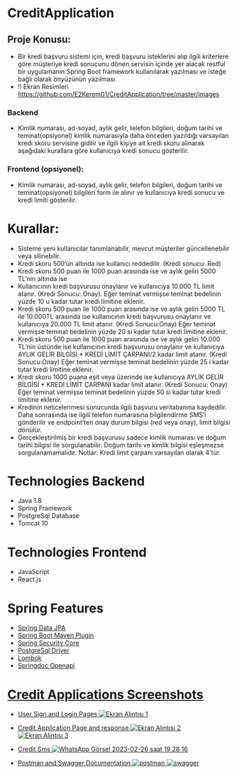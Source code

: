# CreditApplication

## Proje Konusu:
* Bir kredi başvuru sistemi için, kredi başvuru isteklerini alıp ilgili kriterlere göre müşteriye kredi sonucunu dönen servisin içinde yer alacak restful bir uygulamanın Spring Boot framework kullanılarak yazılması ve isteğe bağlı olarak önyüzünün yazılması
* !! Ekran Resimleri https://github.com/E2Kerem01/CreditApplication/tree/master/images
### Backend 
* Kimlik numarası, ad-soyad, aylık gelir, telefon bilgileri, doğum tarihi ve teminat(opsiyonel) kimlik numarasıyla daha önceden yazıldığı varsayılan kredi skoru servisine gidilir ve ilgili kişiye ait kredi skoru alınarak aşağıdaki kurallara göre kullanıcıya kredi sonucu gösterilir.
### Frontend (opsiyonel): 
* Kimlik numarası, ad-soyad, aylık gelir, telefon bilgileri, doğum tarihi ve teminat(opsiyonel) bilgileri form ile alınır ve kullanıcıya kredi sonucu ve kredi limiti gösterilir. 



# Kurallar:

* Sisteme yeni kullanıcılar tanımlanabilir, mevcut müşteriler güncellenebilir veya silinebilir.
* Kredi skoru 500’ün altında ise kullanıcı reddedilir. (Kredi sonucu: Red)
* Kredi skoru 500 puan ile 1000 puan arasında ise ve aylık geliri 5000 TL’nin altında ise
* Kullanıcının kredi başvurusu onaylanır ve kullanıcıya 10.000 TL limit atanır. (Kredi Sonucu: Onay). Eğer teminat vermişse teminat bedelinin yüzde 10 u kadar tutar kredi limitine eklenir.
* Kredi skoru 500 puan ile 1000 puan arasında ise ve aylık geliri 5000 TL ile 10.000TL arasında ise kullanıcının kredi başvurusu onaylanır ve kullanıcıya 20.000 TL limit atanır. (Kredi Sonucu:Onay) Eğer teminat vermişse teminat bedelinin yüzde 20 si kadar tutar kredi limitine eklenir.
* Kredi skoru 500 puan ile 1000 puan arasında ise ve aylık geliri 10.000 TL’nin üstünde ise kullanıcının kredi başvurusu onaylanır ve kullanıcıya AYLIK GELİR BİLGİSİ * KREDİ LİMİT ÇARPANI/2 kadar limit atanır. (Kredi Sonucu:Onay) Eğer teminat vermişse teminat bedelinin yüzde 25 i kadar tutar kredi limitine eklenir.
* Kredi skoru 1000 puana eşit veya üzerinde ise kullanıcıya AYLIK GELİR BİLGİSİ * KREDİ LİMİT ÇARPANI kadar limit atanır. (Kredi Sonucu: Onay) Eğer teminat vermişse teminat bedelinin yüzde 50 si kadar tutar kredi limitine eklenir.
* Kredinin neticelenmesi sonucunda ilgili başvuru veritabanına kaydedilir. Daha sonrasında ise ilgili telefon numarasına bilgilendirme SMS’i gönderilir ve endpoint’ten onay durum bilgisi (red veya onay), limit bilgisi dönülür.
* Gerçekleştirilmiş bir kredi başvurusu sadece kimlik numarası ve doğum tarihi bilgisi ile sorgulanabilir. Doğum tarihi ve kimlik bilgisi eşleşmezse sorgulanamamalıdır. 
Notlar: Kredi limit çarpanı varsayılan olarak 4’tür.


# Technologies Backend

* Java 1.8
* Spring Framework
* PostgreSql Database
* Tomcat 10

# Technologies Frontend

* JavaScript
* React.js

# Spring Features
<u><u>
* Spring Data JPA
* Spring Boot Maven Plugin
* Spring Security Core
* PostgreSql Driver
* Lombok 
* Springdoc Openapi

# Credit Applications Screenshots

* User Sign and Login Pages
![Ekran Alıntısı 1](https://user-images.githubusercontent.com/62817020/221602401-b8841edf-90ab-49b2-ba0e-c1b417e90490.png)

* Credit Application Page and response
![Ekran Alıntısı 2](https://user-images.githubusercontent.com/62817020/221602514-a1757b30-e0d2-4b01-92d2-2d41e0f389ec.png)
![Ekran Alıntısı 3](https://user-images.githubusercontent.com/62817020/221602635-732a841f-a3ab-43e6-b0ec-2700adcb56d6.png)

* Credit Sms
![WhatsApp Görsel 2023-02-26 saat 19 28 16](https://user-images.githubusercontent.com/62817020/221602716-075d3077-1f71-4832-898a-bf2db7f1f726.jpg)

* Postman and Swagger Documentation
![postman](https://user-images.githubusercontent.com/62817020/221602872-c0f0263c-31cd-4c29-96ff-262933791985.png)
![swagger](https://user-images.githubusercontent.com/62817020/221602886-ec0bc59b-fef1-48cf-8268-a8f828a8c63f.png)


